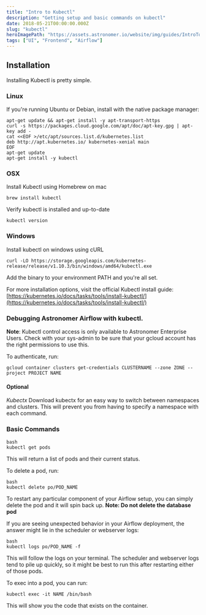 ```yaml
---
title: "Intro to Kubectl"
description: "Getting setup and basic commands on kubectl"
date: 2018-05-21T00:00:00.000Z
slug: "kubectl"
heroImagePath: "https://assets.astronomer.io/website/img/guides/IntroToDAG_preview.png"
tags: ["UI", "Frontend", "Airflow"]
---
```



## Installation

Installing Kubectl is pretty simple.

### Linux
If you're running Ubuntu or Debian, install with the native package manager:

```
apt-get update && apt-get install -y apt-transport-https
curl -s https://packages.cloud.google.com/apt/doc/apt-key.gpg | apt-key add -
cat <<EOF >/etc/apt/sources.list.d/kubernetes.list
deb http://apt.kubernetes.io/ kubernetes-xenial main
EOF
apt-get update
apt-get install -y kubectl
```
### OSX
Install Kubectl using Homebrew on mac

```
brew install kubectl
```

Verify kubectl is installed and up-to-date

```
kubectl version
```

### Windows
Install kubectl on windows using cURL

```
curl -LO https://storage.googleapis.com/kubernetes-release/release/v1.10.3/bin/windows/amd64/kubectl.exe
```
Add the binary to your environment PATH and you're all set.

For more installation options, visit the official Kubectl install guide:[https://kubernetes.io/docs/tasks/tools/install-kubectl/](https://kubernetes.io/docs/tasks/tools/install-kubectl/)


### Debugging Astronomer Airflow with kubectl.

**Note**: Kubectl control access is only available to Astronomer Enterprise Users.
Check with your sys-admin to be sure that your gcloud account has the right permissions to use this.

To authenticate, run:
 ```
gcloud container clusters get-credentials CLUSTERNAME --zone ZONE --project PROJECT NAME
```

#### Optional
_Kubectx_
Download kubectx for an easy way to switch between namespaces and clusters. This will prevent you from having to specify a namespace with each command.

### Basic Commands

```
bash
kubectl get pods
```
This will return a list of pods and their current status.


To delete a pod, run:

```
bash
kubectl delete po/POD_NAME
```
To restart any particular component of your Airflow setup, you can simply delete the pod and it will spin back up.
**Note: Do not delete the database pod**

If you are seeing unexpected behavior in your Airflow deployment, the answer might lie in the scheduler or webserver logs:
```
bash
kubectl logs po/POD_NAME -f
```
This will follow the logs on your terminal. The scheduler and webserver logs tend to pile up quickly, so it might be best to run this after restarting either of those pods.

To exec into a pod, you can run:
```
kubectl exec -it NAME /bin/bash
```
This will show you the code that exists on the container.
